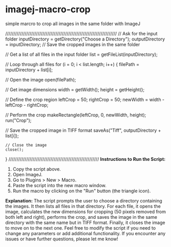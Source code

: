 # imagej-macro-crop
simple marcro to crop all images in the same folder with ImageJ

/////////////////////////////////////////////////////////////////////
// Ask for the input folder
inputDirectory = getDirectory("Choose a Directory");
outputDirectory = inputDirectory; // Save the cropped images in the same folder

// Get a list of all files in the input folder
list = getFileList(inputDirectory);

// Loop through all files
for (i = 0; i < list.length; i++) {
    filePath = inputDirectory + list[i];
    
// Open the image
    open(filePath);
    
// Get image dimensions
    width = getWidth();
    height = getHeight();
    
// Define the crop region
    leftCrop = 50;
    rightCrop = 50;
    newWidth = width - leftCrop - rightCrop;
    
// Perform the crop
    makeRectangle(leftCrop, 0, newWidth, height);
    run("Crop");
    
// Save the cropped image in TIFF format
    saveAs("Tiff", outputDirectory + list[i]);
    
    // Close the image
    close();
}
////////////////////////////////////////////////////////
**Instructions to Run the Script:**

1. Copy the script above.
2. Open ImageJ.
3. Go to Plugins > New > Macro.
4. Paste the script into the new macro window.
5. Run the macro by clicking on the "Run" button (the triangle icon).

**Explanation:**
The script prompts the user to choose a directory containing the images.
It then lists all files in that directory.
For each file, it opens the image, calculates the new dimensions for cropping (50 pixels removed from both left and right), performs the crop, and saves the image in the same directory with the same name but in TIFF format.
Finally, it closes the image to move on to the next one.
Feel free to modify the script if you need to change any parameters or add additional functionality. If you encounter any issues or have further questions, please let me know!
